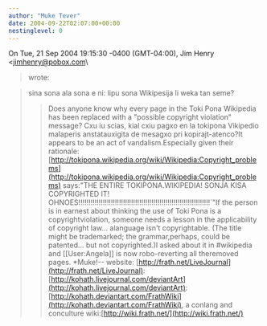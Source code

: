 ```yaml
---
author: "Muke Tever"
date: 2004-09-22T02:07:00+00:00
nestinglevel: 0
---
```

On Tue, 21 Sep 2004 19:15:30 -0400 (GMT-04:00), Jim Henry <[jimhenry@pobox.com](mailto://jimhenry@pobox.com)\
>wrote:

> sina sona ala sona e ni: lipu sona Wikipesija li weka tan seme?
>> Does anyone know why every page in the Toki Pona Wikipedia has
> been replaced with a "possible copyright violation" message?
>> Cxu iu scias, kial cxiu pagxo en la tokipona Vikipedio
> malaperis anstatauxigita de mesagxo pri kopirajt-atenco?It appears to be an act of vandalism.Especially given their rationale:[http://tokipona.wikipedia.org/wiki/Wikipedia:Copyright_problems](http://tokipona.wikipedia.org/wiki/Wikipedia:Copyright_problems) says:"THE ENTIRE TOKIPONA.WIKIPEDIA! SONJA KISA COPYRIGHTED IT! OHNOES!!!!!!!!!!!!!!!!!!!!!!!!!!!!!!!!!!!!!!!!!!!!!!!!!!!!!!!!!!!!!!!!!\`"If the person is in earnest about thinking the use of Toki Pona is a copyrightviolation, someone needs a lesson in the applicability of copyright law... alanguage isn't copyrightable. (The title might be trademarked; the grammar,perhaps, could be patented... but not copyrighted.)I asked about it in #wikipedia and \[\[User:Angela\]\] is now robo-reverting all theremoved pages. \*Muke!--
website: [http://frath.net/LiveJournal](http://frath.net/LiveJournal): [http://kohath.livejournal.com/deviantArt](http://kohath.livejournal.com/deviantArt): [http://kohath.deviantart.com/FrathWiki](http://kohath.deviantart.com/FrathWiki), a conlang and conculture wiki:[http://wiki.frath.net/](http://wiki.frath.net/)